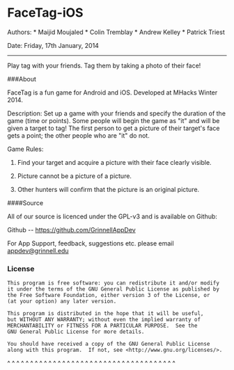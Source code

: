 FaceTag-iOS
===========

Authors:  * Maijid Moujaled 
          * Colin Tremblay
          * Andrew Kelley
          * Patrick Triest

Date:    Friday, 17th January, 2014

---

Play tag with your friends. Tag them by taking a photo of their face!

###About

FaceTag is a fun game for Android and iOS. Developed at MHacks Winter 2014.

Description:
Set up a game with your friends and specify the duration of the game (time or points). Some people will begin the game as "it" and will be given a target to tag! The first person to get a picture of their target's face gets a point; the other people who are "it" do not.

Game Rules:
1. Find your target and acquire a picture with their face clearly visible.

2. Picture cannot be a picture of a picture.

3. Other hunters will confirm that the picture is an original picture.

####Source

All of our source is licenced under the GPL-v3 and is available on Github:

Github -- https://github.com/GrinnellAppDev


For App Support, feedback, suggestions etc. please email appdev@grinnell.edu

### License

    This program is free software: you can redistribute it and/or modify
    it under the terms of the GNU General Public License as published by
    the Free Software Foundation, either version 3 of the License, or
    (at your option) any later version.

    This program is distributed in the hope that it will be useful,
    but WITHOUT ANY WARRANTY; without even the implied warranty of
    MERCHANTABILITY or FITNESS FOR A PARTICULAR PURPOSE.  See the
    GNU General Public License for more details.

    You should have received a copy of the GNU General Public License
    along with this program.  If not, see <http://www.gnu.org/licenses/>.

^ ^ ^ ^ ^ ^ ^ ^ ^ ^ ^ ^ ^ ^ ^ ^ ^ ^ ^ ^ ^ ^ ^ ^ ^ ^ ^ ^ ^ ^ ^ ^ ^ ^ ^ ^ ^ 

